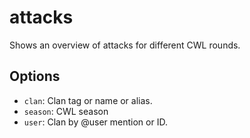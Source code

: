# attacks

Shows an overview of attacks for different CWL rounds.

## Options

* `clan`: Clan tag or name or alias.
* `season`: CWL season
* `user`: Clan by @user mention or ID.
